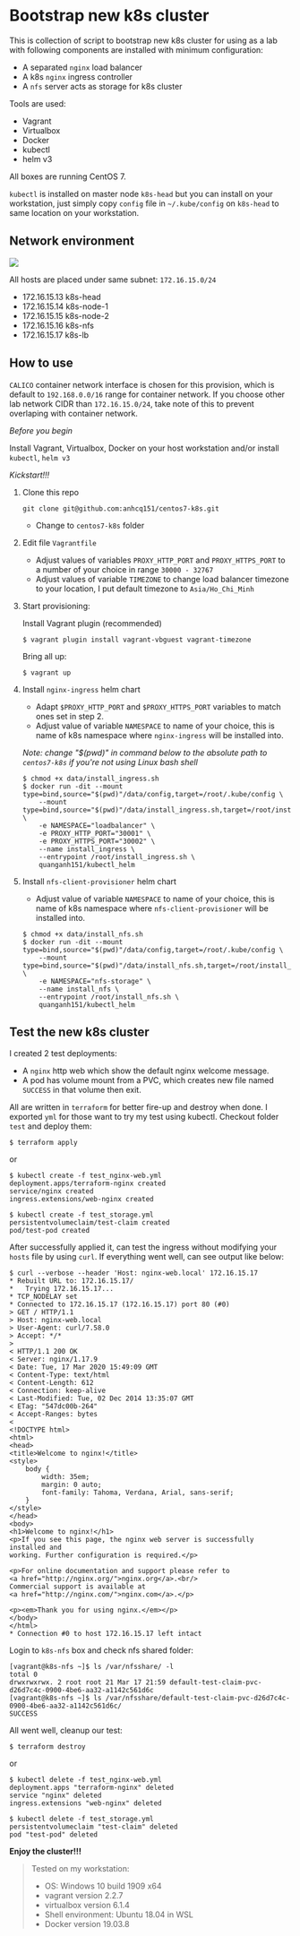 # Bootstrap new k8s cluster

This is collection of script to bootstrap new k8s cluster for using as a lab with following components are installed with minimum configuration:
- A separated `nginx` load balancer
- A k8s `nginx` ingress controller
- A `nfs` server acts as storage for k8s cluster

Tools are used:
- Vagrant
- Virtualbox
- Docker
- kubectl
- helm v3

All boxes are running CentOS 7.

`kubectl` is installed on master node `k8s-head` but you can install on your workstation, just simply copy `config` file in `~/.kube/config` on `k8s-head` to same location on your workstation.

## Network environment

![](diagram.png)

All hosts are placed under same subnet: `172.16.15.0/24`
- 172.16.15.13 k8s-head
- 172.16.15.14 k8s-node-1
- 172.16.15.15 k8s-node-2
- 172.16.15.16 k8s-nfs
- 172.16.15.17 k8s-lb

## How to use

`CALICO` container network interface is chosen for this provision, which is default to `192.168.0.0/16` range for container network. If you choose other lab network CIDR than `172.16.15.0/24`, take note of this to prevent overlaping with container network.

*Before you begin*

Install Vagrant, Virtualbox, Docker on your host workstation and/or install `kubectl`, `helm v3`

*Kickstart!!!*

1. Clone this repo
    ```
    git clone git@github.com:anhcq151/centos7-k8s.git
    ```
    - Change to `centos7-k8s` folder

2. Edit file `Vagrantfile`
   - Adjust values of variables `PROXY_HTTP_PORT` and `PROXY_HTTPS_PORT` to a number of your choice in range `30000 - 32767`
   - Adjust values of variable `TIMEZONE` to change load balancer timezone to your location, I put default timezone to `Asia/Ho_Chi_Minh`

3. Start provisioning:

    Install Vagrant plugin (recommended)
    ```
    $ vagrant plugin install vagrant-vbguest vagrant-timezone
    ```
    Bring all up:
    ```
    $ vagrant up
    ```

4. Install `nginx-ingress` helm chart

    - Adapt `$PROXY_HTTP_PORT` and `$PROXY_HTTPS_PORT` variables to match ones set in step 2.
    - Adjust value of variable `NAMESPACE` to name of your choice, this is name of k8s namespace where `nginx-ingress` will be installed into.

    *Note: change "$(pwd)" in command below to the absolute path to `centos7-k8s` if you're not using Linux bash shell*

    ```
    $ chmod +x data/install_ingress.sh
    $ docker run -dit --mount type=bind,source="$(pwd)"/data/config,target=/root/.kube/config \
        --mount type=bind,source="$(pwd)"/data/install_ingress.sh,target=/root/install_ingress.sh \
        -e NAMESPACE="loadbalancer" \
        -e PROXY_HTTP_PORT="30001" \
        -e PROXY_HTTPS_PORT="30002" \
        --name install_ingress \
        --entrypoint /root/install_ingress.sh \
        quanganh151/kubectl_helm
    ```

5. Install `nfs-client-provisioner` helm chart

    - Adjust value of variable `NAMESPACE` to name of your choice, this is name of k8s namespace where `nfs-client-provisioner` will be installed into.
    ```
    $ chmod +x data/install_nfs.sh
    $ docker run -dit --mount type=bind,source="$(pwd)"/data/config,target=/root/.kube/config \
        --mount type=bind,source="$(pwd)"/data/install_nfs.sh,target=/root/install_nfs.sh \
        -e NAMESPACE="nfs-storage" \
        --name install_nfs \
        --entrypoint /root/install_nfs.sh \
        quanganh151/kubectl_helm
    ```

## Test the new k8s cluster

I created 2 test deployments: 
- A `nginx` http web which show the default nginx welcome message.
- A pod has volume mount from a PVC, which creates new file named `SUCCESS` in that volume then exit.

All are written in `terraform` for better fire-up and destroy when done. I exported `yml` for those want to try my test using kubectl. Checkout folder `test` and deploy them:
```
$ terraform apply
```
or
```
$ kubectl create -f test_nginx-web.yml
deployment.apps/terraform-nginx created
service/nginx created
ingress.extensions/web-nginx created

$ kubectl create -f test_storage.yml
persistentvolumeclaim/test-claim created
pod/test-pod created
```

After successfully applied it, can test the ingress without modifying your `hosts` file by using `curl`.
If everything went well, can see output like below:
```
$ curl --verbose --header 'Host: nginx-web.local' 172.16.15.17
* Rebuilt URL to: 172.16.15.17/
*   Trying 172.16.15.17...
* TCP_NODELAY set
* Connected to 172.16.15.17 (172.16.15.17) port 80 (#0)
> GET / HTTP/1.1
> Host: nginx-web.local
> User-Agent: curl/7.58.0
> Accept: */*
>
< HTTP/1.1 200 OK
< Server: nginx/1.17.9
< Date: Tue, 17 Mar 2020 15:49:09 GMT
< Content-Type: text/html
< Content-Length: 612
< Connection: keep-alive
< Last-Modified: Tue, 02 Dec 2014 13:35:07 GMT
< ETag: "547dc00b-264"
< Accept-Ranges: bytes
<
<!DOCTYPE html>
<html>
<head>
<title>Welcome to nginx!</title>
<style>
    body {
        width: 35em;
        margin: 0 auto;
        font-family: Tahoma, Verdana, Arial, sans-serif;
    }
</style>
</head>
<body>
<h1>Welcome to nginx!</h1>
<p>If you see this page, the nginx web server is successfully installed and
working. Further configuration is required.</p>

<p>For online documentation and support please refer to
<a href="http://nginx.org/">nginx.org</a>.<br/>
Commercial support is available at
<a href="http://nginx.com/">nginx.com</a>.</p>

<p><em>Thank you for using nginx.</em></p>
</body>
</html>
* Connection #0 to host 172.16.15.17 left intact
```
Login to `k8s-nfs` box and check nfs shared folder:
```
[vagrant@k8s-nfs ~]$ ls /var/nfsshare/ -l
total 0
drwxrwxrwx. 2 root root 21 Mar 17 21:59 default-test-claim-pvc-d26d7c4c-0900-4be6-aa32-a1142c561d6c
[vagrant@k8s-nfs ~]$ ls /var/nfsshare/default-test-claim-pvc-d26d7c4c-0900-4be6-aa32-a1142c561d6c/
SUCCESS
```
All went well, cleanup our test:
```
$ terraform destroy
```
or
```
$ kubectl delete -f test_nginx-web.yml
deployment.apps "terraform-nginx" deleted
service "nginx" deleted
ingress.extensions "web-nginx" deleted

$ kubectl delete -f test_storage.yml
persistentvolumeclaim "test-claim" deleted
pod "test-pod" deleted
```

**Enjoy the cluster!!!**

>Tested on my workstation: 
>- OS: Windows 10 build 1909 x64
>- vagrant version 2.2.7
>- virtualbox version 6.1.4
>- Shell environment: Ubuntu 18.04 in WSL
>- Docker version 19.03.8